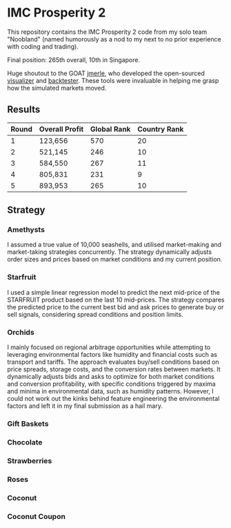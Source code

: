 # IMC Prosperity 2

This repository contains the IMC Prosperity 2 code from my solo team "Noobland" (named humorously as a nod to my next to no prior experience with coding and trading).

Final position: 265th overall, 10th in Singapore.

Huge shoutout to the GOAT [jmerle](https://github.com/jmerle), who developed the open-sourced [visualizer](https://github.com/jmerle/imc-prosperity-2-visualizer) and [backtester](https://github.com/jmerle/imc-prosperity-2-backtester). These tools were invaluable in helping me grasp how the simulated markets moved.

## Results

| Round | Overall Profit | Global Rank | Country Rank |
|-------|----------------|-------------|--------------|
| 1     | 123,656        | 570         | 20           |
| 2     | 521,145        | 246         | 10           |
| 3     | 584,550        | 267         | 11           |
| 4     | 805,831        | 231         | 9            |
| 5     | 893,953        | 265         | 10           |

## Strategy

### Amethysts
I assumed a true value of 10,000 seashells, and utilised market-making and market-taking strategies concurrently. The strategy dynamically adjusts order sizes and prices based on market conditions and my current position.

### Starfruit
I used a simple linear regression model to predict the next mid-price of the STARFRUIT product based on the last 10 mid-prices. The strategy compares the predicted price to the current best bid and ask prices to generate buy or sell signals, considering spread conditions and position limits.

### Orchids
I mainly focused on regional arbitrage opportunities while attempting to leveraging environmental factors like humidity and financial costs such as transport and tariffs. The approach evaluates buy/sell conditions based on price spreads, storage costs, and the conversion rates between markets. It dynamically adjusts bids and asks to optimize for both market conditions and conversion profitability, with specific conditions triggered by maxima and minima in environmental data, such as humidity patterns. However, I could not work out the kinks behind feature engineering the environmental factors and left it in my final submission as a hail mary.

### Gift Baskets

### Chocolate

### Strawberries

### Roses

### Coconut

### Coconut Coupon
